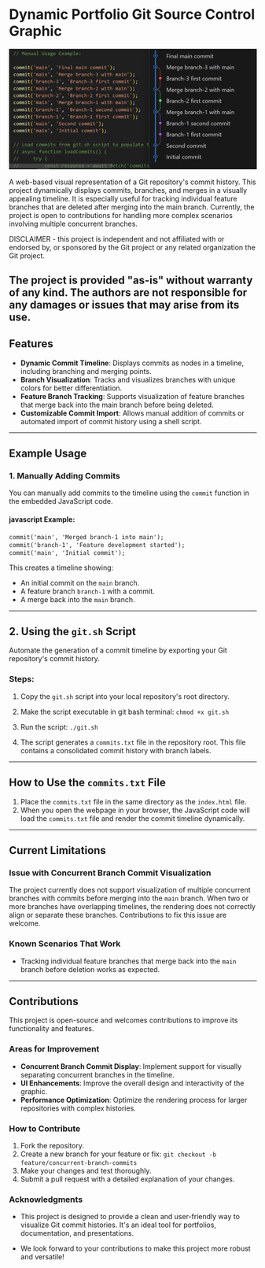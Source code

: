 # Dynamic Portfolio Git Source Control Graphic

![screenshot](./screenshot.png)

A web-based visual representation of a Git repository's commit history. This project dynamically displays commits, branches, and merges in a visually appealing timeline. It is especially useful for tracking individual feature branches that are deleted after merging into the main branch. Currently, the project is open to contributions for handling more complex scenarios involving multiple concurrent branches.

DISCLAIMER - this project is independent and not affiliated with or endorsed by, or sponsored by the Git project or any related organization the Git project.

The project is provided "as-is" without warranty of any kind. The authors are not responsible for any damages or issues that may arise from its use.
---

## Features

- **Dynamic Commit Timeline**: Displays commits as nodes in a timeline, including branching and merging points.
- **Branch Visualization**: Tracks and visualizes branches with unique colors for better differentiation.
- **Feature Branch Tracking**: Supports visualization of feature branches that merge back into the main branch before being deleted.
- **Customizable Commit Import**: Allows manual addition of commits or automated import of commit history using a shell script.

---

## Example Usage

### 1. **Manually Adding Commits**
You can manually add commits to the timeline using the `commit` function in the embedded JavaScript code.

#### javascript Example:
``` 
commit('main', 'Merged branch-1 into main');
commit('branch-1', 'Feature development started');
commit('main', 'Initial commit');
```

This creates a timeline showing:

- An initial commit on the `main` branch.
- A feature branch `branch-1` with a commit.
- A merge back into the `main` branch.

---

## 2. Using the `git.sh` Script

Automate the generation of a commit timeline by exporting your Git repository's commit history.

### Steps:
1. Copy the `git.sh` script into your local repository's root directory.
2. Make the script executable in git bash terminal: `chmod +x git.sh`

3. Run the script:
`./git.sh`

4. The script generates a `commits.txt` file in the repository root. This file contains a consolidated commit history with branch labels.

---

## How to Use the `commits.txt` File

1. Place the `commits.txt` file in the same directory as the `index.html` file.
2. When you open the webpage in your browser, the JavaScript code will load the `commits.txt` file and render the commit timeline dynamically.

---

## Current Limitations

### Issue with Concurrent Branch Commit Visualization
The project currently does not support visualization of multiple concurrent branches with commits before merging into the `main` branch. When two or more branches have overlapping timelines, the rendering does not correctly align or separate these branches. Contributions to fix this issue are welcome.

### Known Scenarios That Work
- Tracking individual feature branches that merge back into the `main` branch before deletion works as expected.

---

## Contributions

This project is open-source and welcomes contributions to improve its functionality and features.

### Areas for Improvement
- **Concurrent Branch Commit Display**: Implement support for visually separating concurrent branches in the timeline.
- **UI Enhancements**: Improve the overall design and interactivity of the graphic.
- **Performance Optimization**: Optimize the rendering process for larger repositories with complex histories.

### How to Contribute
1. Fork the repository.
2. Create a new branch for your feature or fix:
   `git checkout -b feature/concurrent-branch-commits`
3. Make your changes and test thoroughly.
4. Submit a pull request with a detailed explanation of your changes.

### Acknowledgments

- This project is designed to provide a clean and user-friendly way to visualize Git commit histories. It's an ideal tool for portfolios, documentation, and presentations.

- We look forward to your contributions to make this project more robust and versatile!